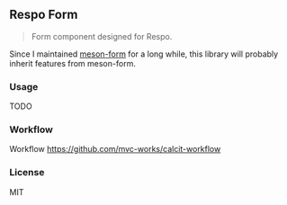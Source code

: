 
Respo Form
----

> Form component designed for Respo.

Since I maintained [meson-form](https://github.com/jimengio/meson-form) for a long while, this library will probably inherit features from meson-form.

### Usage

TODO

### Workflow

Workflow https://github.com/mvc-works/calcit-workflow

### License

MIT
